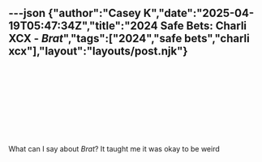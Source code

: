 ---json
{"author":"Casey K","date":"2025-04-19T05:47:34Z","title":"2024 Safe Bets: Charli XCX - _Brat_","tags":["2024","safe bets","charli xcx"],"layout":"layouts/post.njk"}
---
<div class="iframely-embed"><div class="iframely-responsive" style="height: 140px; padding-bottom: 0;"><a href="https://us.7digital.com/artist/charli-xcx/release/brat-explicit-42231205" data-iframely-url="https://cdn.iframe.ly/api/iframe?url=https%3A%2F%2Fus.7digital.com%2Fartist%2Fcharli-xcx%2Frelease%2Fbrat-explicit-42231205&key=a33b8ba28a2041b217e3425894665b4e"></a></div></div><script async src="https://cdn.iframe.ly/embed.js" charset="utf-8"></script>

What can I say about _Brat_? It taught me it was okay to be weird

